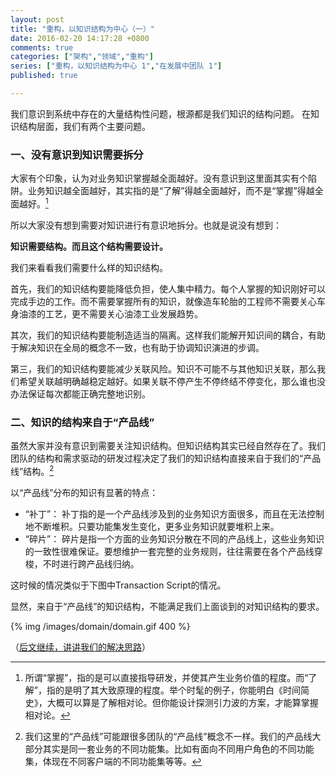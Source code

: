 ```yaml
---
layout: post
title: "重构，以知识结构为中心（一）"
date: 2016-02-20 14:17:28 +0800
comments: true
categories: ["架构","领域","重构"]
series: ["重构，以知识结构为中心 1","在发展中团队 1"]
published: true

---
```

我们意识到系统中存在的大量结构性问题，根源都是我们知识的结构问题。
在知识结构层面，我们有两个主要问题。

<!--more-->




### 一、没有意识到知识需要拆分

大家有个印象，认为对业务知识掌握越全面越好。没有意识到这里面其实有个陷阱。业务知识越全面越好，其实指的是“了解”得越全面越好，而不是“掌握”得越全面越好。[^1]

[^1]: 所谓“掌握”，指的是可以直接指导研发，并使其产生业务价值的程度。而“了解”，指的是明了其大致原理的程度。举个时髦的例子，你能明白《时间简史》，大概可以算是了解相对论。但你能设计探测引力波的方案，才能算掌握相对论。

所以大家没有想到需要对知识进行有意识地拆分。也就是说没有想到：

**知识需要结构。而且这个结构需要设计。**

我们来看看我们需要什么样的知识结构。

首先，我们的知识结构要能降低负担，使人集中精力。每个人掌握的知识刚好可以完成手边的工作。而不需要掌握所有的知识，就像造车轮胎的工程师不需要关心车身油漆的工艺，更不需要关心油漆工业发展趋势。

其次，我们的知识结构要能制造适当的隔离。这样我们能解开知识间的耦合，有助于解决知识在全局的概念不一致，也有助于协调知识演进的步调。

第三，我们的知识结构要能减少关联风险。知识不可能不与其他知识关联，那么我们希望关联越明确越稳定越好。如果关联不停产生不停终结不停变化，那么谁也没办法保证每次都能正确完整地识别。

### 二、知识的结构来自于“产品线”

虽然大家并没有意识到需要关注知识结构。但知识结构其实已经自然存在了。我们团队的结构和需求驱动的研发过程决定了我们的知识结构直接来自于我们的“产品线”结构。[^2]

[^2]: 我们这里的“产品线”可能跟很多团队的“产品线”概念不一样。我们的产品线大部分其实是同一套业务的不同功能集。比如有面向不同用户角色的不同功能集，体现在不同客户端的不同功能集等等。

以“产品线”分布的知识有显著的特点：

* “补丁”： 补丁指的是一个产品线涉及到的业务知识方面很多，而且在无法控制地不断堆积。只要功能集发生变化，更多业务知识就要堆积上来。
* “碎片”： 碎片是指一个方面的业务知识分散在不同的产品线上，这些业务知识的一致性很难保证。要想维护一套完整的业务规则，往往需要在各个产品线穿梭，不时进行跨产品线归纳。

这时候的情况类似于下图中Transaction Script的情况。

显然，来自于“产品线”的知识结构，不能满足我们上面谈到的对知识结构的要求。


{% img  /images/domain/domain.gif 400 %}



（[后文继续，讲讲我们的解决思路](/blog/2016/04/02/dev-dc2/)）









